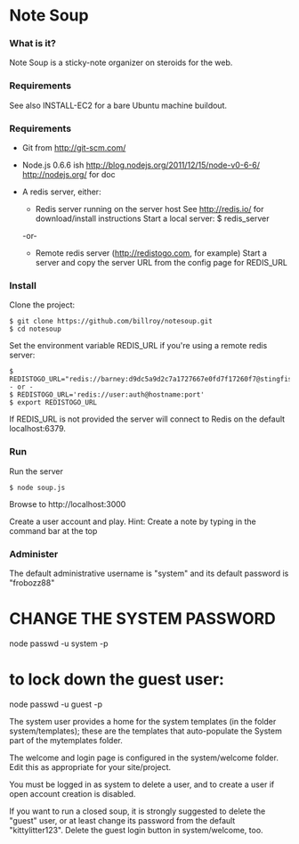 Note Soup 
===

### What is it?

Note Soup is a sticky-note organizer on steroids for the web.  

### Requirements

See also INSTALL-EC2 for a bare Ubuntu machine buildout.

### Requirements

- Git from http://git-scm.com/

- Node.js 0.6.6 ish
	http://blog.nodejs.org/2011/12/15/node-v0-6-6/
	http://nodejs.org/ for doc

- A redis server, either:

	- Redis server running on the server host
		See http://redis.io/ for download/install instructions
		Start a local server:
		$ redis_server

	-or-

	- Remote redis server (http://redistogo.com, for example)
		Start a server and copy the server URL from the config page for REDIS_URL
		

### Install

Clone the project:

	$ git clone https://github.com/billroy/notesoup.git
	$ cd notesoup

Set the environment variable REDIS_URL if you're using a remote redis server:

	$ REDISTOGO_URL="redis://barney:d9dc5a9d2c7a1727667e0fd7f17260f7@stingfish.redistogo.com:9361/"
	- or -
	$ REDISTOGO_URL='redis://user:auth@hostname:port'
	$ export REDISTOGO_URL

If REDIS_URL is not provided the server will connect to Redis on the default localhost:6379.


### Run

Run the server

	$ node soup.js

Browse to http://localhost:3000

Create a user account and play.
Hint: Create a note by typing in the command bar at the top

### Administer

The default administrative username is "system" and its default password is "frobozz88"

# CHANGE THE SYSTEM PASSWORD
node passwd -u system -p <newpassword>

# to lock down the guest user:
node passwd -u guest -p <newpassword>

The system user provides a home for the system templates (in the folder system/templates); 
these are the templates that auto-populate the System part of the mytemplates folder.  

The welcome and login page is configured in the system/welcome folder.  Edit this as appropriate
for your site/project.

You must be logged in as system to delete a user, and to create a user if open account creation
is disabled.

If you want to run a closed soup, it is strongly suggested to delete the "guest" user, or at
least change its password from the default "kittylitter123".  Delete the guest login button
in system/welcome, too.

